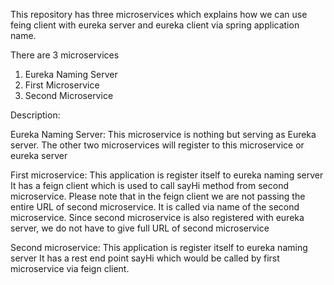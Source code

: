 This repository has three microservices which explains how we can use feing client with eureka server and eureka client via spring application name.

There are 3 microservices

1. Eureka Naming Server
2. First Microservice
3. Second Microservice

Description: 

Eureka Naming Server: 
This microservice is nothing but serving as Eureka server. The other two microservices will register to this microservice or eureka server

First microservice:
This application is register itself to eureka naming server 
It has a feign client which is used to call sayHi method from second microservice. Please note that in the feign client we are not passing the entire URL of second microservice. It is called via name of the second microservice. Since second microservice is also registered with eureka server, we do not have to give full URL of second microservice


Second microservice:
This application is register itself to eureka naming server 
It has a rest end point sayHi which would be called by first microservice via feign client.


